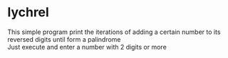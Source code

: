 # lychrel
This simple program print the iterations of adding a certain number to its reversed digits until form a palindrome  
Just execute and enter a number with 2 digits or more
